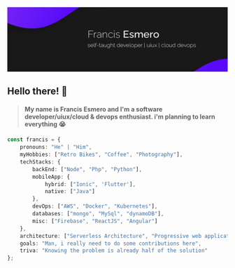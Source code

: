 <html>
      <head>
        <img src="image/readme_header.png" alt="my profile banner">
      </head>
</html>

## Hello there! 👋
> #### My name is Francis Esmero and I'm a __software developer/uiux/cloud & devops enthusiast__. i'm planning to learn everything 😭  
> 
```typescript
const francis = {
    pronouns: "He" | "Him",
    myHobbies: ["Retro Bikes", "Coffee", "Photography"],
    techStacks: {
        backEnd: ["Node", "Php", "Python"],
        mobileApp: {
            hybrid: ["Ionic", 'Flutter'],
            native: ["Java"]
        },
        devOps: ["AWS", "Docker", "Kubernetes"],
        databases: ["mongo", "MySql", "dynamoDB"],
        misc: ["Firebase", "ReactJS", "Angular"]
    },
    architecture: ["Serverless Architecture", "Progressive web applications", "Single page applications", "Microservices Architecture"],
    goals: "Man, i really need to do some contributions here",
    triva: "Knowing the problem is already half of the solution"
};
```
